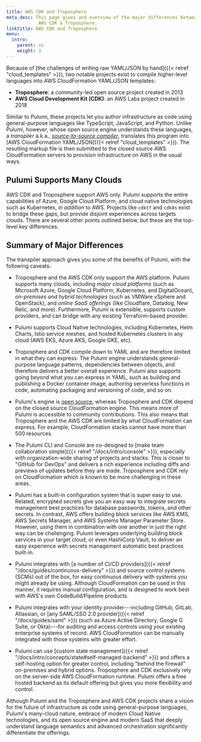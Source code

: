 ```yaml
---
title: AWS CDK and Troposphere
meta_desc: This page gives and overview of the major differences between Pulumi and
            AWS CDK & Troposphere.
linktitle: AWS CDK and Troposphere
menu:
  intro:
    parent: vs
    weight: 3
---
```


Because of [the challenges of writing raw YAML/JSON by hand]({{< relref "cloud_templates" >}}), two notable
projects exist to compile higher-level languages into AWS CloudFormation YAML/JSON templates:

* **Troposphere**: a community-led open source project created in 2013
* **AWS Cloud Development Kit (CDK)**: an AWS Labs project created in 2018

Similar to Pulumi, these projects let you author infrastructure as code using general-purpose languages like TypeScript,
JavaScript, and Python. Unlike Pulumi, however, whose open source engine understands these languages, a _transpiler_
a.k.a., [_source-to-source compiler_](https://en.wikipedia.org/wiki/Source-to-source_compiler), translates this program
into [AWS CloudFormation YAML/JSON]({{< relref "cloud_templates" >}}). The resulting markup file is then submitted
to the closed source AWS CloudFormation servers to provision infrastructure on AWS in the usual ways.

## Pulumi Supports Many Clouds

AWS CDK and Troposphere support AWS only. Pulumi supports the entire capabilities of Azure, Google Cloud Platform,
and cloud native technologies such as Kubernetes, _in addition_ to AWS. Projects like `cdktf` and `cdk8s` exist to bridge
these gaps, but provide disjoint experiences across targets clouds.  There are several other points outlined below, but
these are the top-level key differences.

## Summary of Major Differences

The transpiler approach gives you some of the benefits of Pulumi, with the following caveats:

* Troposphere and the AWS CDK only support the AWS platform. Pulumi supports many clouds, including _major cloud platforms_
  (such as Microsoft Azure, Google Cloud Platform, Kubernetes, and DigitalOcean), _on-premises and hybrid technologies_
  (such as VMWare vSphere and OpenStack), and _online SaaS offerings_ (like Cloudflare, Datadog, New Relic, and more).
  Furthermore, Pulumi is extensible, supports custom providers, and can bridge with any existing Terraform-based provider.

* Pulumi supports Cloud Native technologies, including Kubernetes, Helm Charts, Istio service
  meshes, and hosted Kubernetes clusters in any cloud (AWS EKS, Azure AKS, Google GKE, etc).

* Troposphere and CDK compile down to YAML and are therefore limited in what they can express. The Pulumi engine understands
  general-purpose language patterns, dependencies between objects, and therefore delivers a better overall experience.
  Pulumi also supports going beyond what you can express in YAML, such as building and publishing a Docker container image,
  authoring serverless functions in code, automating packaging and versioning of code, and so on.

* Pulumi's engine is [open source](https://github.com/pulumi/pulumi), whereas Troposphere and CDK depend on the closed
  source CloudFormation engine. This means more of Pulumi is accessible to community contributions.  This also means that
  Troposphere and the AWS CDK are limited by what CloudFormation can express.  For example, CloudFormation stacks cannot
  have more than 500 resources.

* The Pulumi CLI and Console are co-designed to [make team collaboration simple]({{< relref "/docs/intro/console" >}}),
  especially with organization-wide sharing of projects and stacks. This is closer to "GitHub for DevOps" and delivers
  a rich experience including diffs and previews of updates before they are made. Troposphere and CDK rely on
  CloudFormation which is known to be more challenging in these areas.

* Pulumi has a built-in configuration system that is super easy to use. Related, encrypted secrets
  give you an easy way to integrate secrets management best practices for database passwords, tokens, and other secrets. In
  contrast, AWS offers building block services like AWS KMS, AWS Secrets Manager, and AWS Systems Manager Parameter
  Store. However, using them in combination with one another in just the right way can be challenging. Pulumi leverages
  underlying building block services in your target cloud, or even HashiCorp Vault, to deliver an easy experience
  with secrets management automatic best practices built-in.

* Pulumi integrates with [a number of CI/CD providers]({{< relref "/docs/guides/continuous-delivery" >}}) and
  source control systems (SCMs) out of the box, for easy continuous delivery with systems you might already be using.
  Although CloudFormation can be used in this manner, it requires manual configuration, and is designed to work
  best with AWS's own CodeBuild/Pipeline products.

* Pulumi integrates with your identity provider---including GitHub, GitLab, Atlassian, or
  [any SAML/SSO 2.0 provider]({{< relref "/docs/guides/saml" >}}) (such as Azure Active Directory, Google G Suite,
  or Okta)---for auditing and access controls using your existing enterprise systems of record. AWS CloudFormation can
  be manually integrated with those systems with greater effort.

* Pulumi can use [custom state management]({{< relref "/docs/intro/concepts/state#self-managed-backend" >}})
  and offers a self-hosting option for greater control, including "behind the firewall" on-premises and hybrid
  options. Troposphere and CDK exclusively rely on the server-side AWS CloudFormation runtime. Pulumi offers a free
  hosted backend as its default offering but gives you more flexibility and control.

Although Pulumi and the Troposphere and AWS CDK projects share a vision for the future of infrastructure as code using
general-purpose languages, Pulumi's many-cloud nature, embrace of modern Cloud Native technologies, and its open source
engine and modern SaaS that deeply understand language semantics and advanced orchestration significantly differentiate
the offerings.
